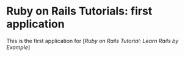 # Ruby on Rails Tutorials: first application

This is the first application for [*Ruby on Rails Tutorial: Learn Rails by Example*]
